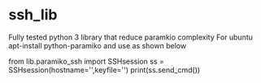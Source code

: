 # ssh_lib
Fully tested python 3 library that reduce paramkio complexity
For ubuntu apt-install python-paramiko and use as shown below


from lib.paramiko_ssh import SSHsession
ss = SSHsession(hostname='',keyfile='')
print(ss.send_cmd())
